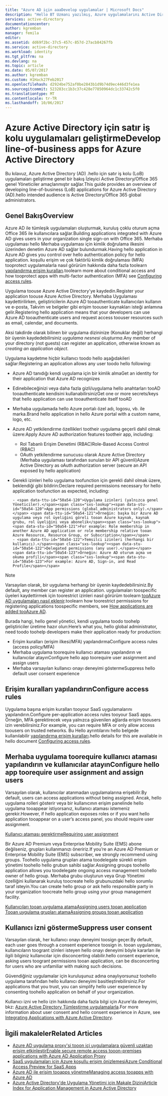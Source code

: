```yaml
---
title: "Azure AD için aaaDevelop uygulamalar | Microsoft Docs"
description: "Hello BT Uzmanı yazılmış, Azure uygulamalarını Active Directory ile tümleştirme için bu makaleyi kılavuz bilgiler verilmektedir."
services: active-directory
documentationcenter: 
author: kgremban
manager: femila
editor: 
ms.assetid: dd69f2bc-37c5-457c-857d-27acb84267fb
ms.service: active-directory
ms.workload: identity
ms.tgt_pltfrm: na
ms.devlang: na
ms.topic: article
ms.date: 05/07/2017
ms.author: kgremban
ms.custom: H1Hack27Feb2017
ms.openlocfilehash: d2924be752af0be2843b1d9b74d9ec446d3fe1ea
ms.sourcegitcommit: 523283cc1b3c37c428e77850964dc1c33742c5f0
ms.translationtype: MT
ms.contentlocale: tr-TR
ms.lasthandoff: 10/06/2017
---
```

# <a name="develop-line-of-business-apps-for-azure-active-directory"></a><span data-ttu-id="50a54-103">Azure Active Directory için satır iş kolu uygulamaları geliştirme</span><span class="sxs-lookup"><span data-stu-id="50a54-103">Develop line-of-business apps for Azure Active Directory</span></span>
<span data-ttu-id="50a54-104">Bu kılavuz, Azure Active Directory (AD) .hello için satır iş kolu (LoB) uygulamaları geliştirme genel bir bakış İzleyici Active Directory/Office 365 genel Yöneticiler amaçlanmıştır sağlar.</span><span class="sxs-lookup"><span data-stu-id="50a54-104">This guide provides an overview of developing line-of-business (LoB) applications for Azure Active Directory (AD).hello intended audience is Active Directory/Office 365 global administrators.</span></span>

## <a name="overview"></a><span data-ttu-id="50a54-105">Genel Bakış</span><span class="sxs-lookup"><span data-stu-id="50a54-105">Overview</span></span>
<span data-ttu-id="50a54-106">Azure AD ile tümleşik uygulamaları oluşturmak, kuruluş çoklu oturum açma Office 365 ile kullanıcılara sağlar.</span><span class="sxs-lookup"><span data-stu-id="50a54-106">Building applications integrated with Azure AD gives users in your organization single sign-on with Office 365.</span></span> <span data-ttu-id="50a54-107">Merhaba uygulaması hello Merhaba uygulaması için kimlik doğrulama ilkesini üzerinden denetim Azure AD sağlar bulundurmak.</span><span class="sxs-lookup"><span data-stu-id="50a54-107">Having hello application in Azure AD gives you control over hello authentication policy for hello application.</span></span> <span data-ttu-id="50a54-108">koşullu erişim ve çok faktörlü kimlik doğrulaması (MFA) tooprotect uygulamalarla nasıl görürüm hakkında daha fazla toolearn [yapılandırma erişim kuralları](active-directory-conditional-access-azuread-connected-apps.md).</span><span class="sxs-lookup"><span data-stu-id="50a54-108">toolearn more about conditional access and how tooprotect apps with multi-factor authentication (MFA) see [Configuring access rules](active-directory-conditional-access-azuread-connected-apps.md).</span></span>

<span data-ttu-id="50a54-109">Uygulama toouse Azure Active Directory'ye kaydedin.</span><span class="sxs-lookup"><span data-stu-id="50a54-109">Register your application toouse Azure Active Directory.</span></span> <span data-ttu-id="50a54-110">Merhaba Uygulaması kaydettirilirken, geliştiricilerin Azure AD tooauthenticate kullanıcıları kullanın ve e-posta, Takvim ve belgeler gibi erişim toouser kaynakları isteği anlamına gelir.</span><span class="sxs-lookup"><span data-stu-id="50a54-110">Registering hello application means that your developers can use Azure AD tooauthenticate users and request access toouser resources such as email, calendar, and documents.</span></span>

<span data-ttu-id="50a54-111">Aksi takdirde olarak bilinen bir uygulama dizininize (Konuklar değil) herhangi bir üyenin kaydedebilirsiniz *uygulama nesnesi oluşturma*.</span><span class="sxs-lookup"><span data-stu-id="50a54-111">Any member of your directory (not guests) can register an application, otherwise known as *creating an application object*.</span></span>

<span data-ttu-id="50a54-112">Uygulama kaydetme hiçbir kullanıcı toodo hello aşağıdakileri sağlar:</span><span class="sxs-lookup"><span data-stu-id="50a54-112">Registering an application allows any user toodo hello following:</span></span>

* <span data-ttu-id="50a54-113">Azure AD tanıdığı kendi uygulama için bir kimlik alma</span><span class="sxs-lookup"><span data-stu-id="50a54-113">Get an identity for their application that Azure AD recognizes</span></span>
* <span data-ttu-id="50a54-114">Edinebileceğinizi veya daha fazla gizli/uygulama hello anahtarları tooAD tooauthenticate kendisini kullanabilirsiniz</span><span class="sxs-lookup"><span data-stu-id="50a54-114">Get one or more secrets/keys that hello application can use tooauthenticate itself tooAD</span></span>
* <span data-ttu-id="50a54-115">Merhaba uygulamada hello Azure portalı özel adı, logosu, vb. ile marka.</span><span class="sxs-lookup"><span data-stu-id="50a54-115">Brand hello application in hello Azure portal with a custom name, logo, etc.</span></span>
* <span data-ttu-id="50a54-116">Azure AD yetkilendirme özellikleri tootheir uygulama geçerli dahil olmak üzere:</span><span class="sxs-lookup"><span data-stu-id="50a54-116">Apply Azure AD authorization features tootheir app, including:</span></span>

  * <span data-ttu-id="50a54-117">Rol Tabanlı Erişim Denetimi (RBAC)</span><span class="sxs-lookup"><span data-stu-id="50a54-117">Role-Based Access Control (RBAC)</span></span>
  * <span data-ttu-id="50a54-118">OAuth yetkilendirme sunucusu olarak Azure Active Directory (Merhaba uygulaması tarafından sunulan bir API güvenli)</span><span class="sxs-lookup"><span data-stu-id="50a54-118">Azure Active Directory as oAuth authorization server (secure an API exposed by hello application)</span></span>
* <span data-ttu-id="50a54-119">Gerekli izinleri hello uygulama toofunction için gerekli dahil olmak üzere, beklendiği gibi bildirin:</span><span class="sxs-lookup"><span data-stu-id="50a54-119">Declare required permissions necessary for hello application toofunction as expected, including:</span></span>

      - <span data-ttu-id="50a54-120">Uygulama izinleri (yalnızca genel Yöneticiler).</span><span class="sxs-lookup"><span data-stu-id="50a54-120">App permissions (global administrators only).</span></span> <span data-ttu-id="50a54-121">Örneğin: başka bir Azure AD uygulama veya rol üyeliğini göreli tooan Azure kaynak, kaynak grubu, rol üyeliğini veya abonelik</span><span class="sxs-lookup"><span data-stu-id="50a54-121">For example: Role membership in another Azure AD application or role membership relative tooan Azure Resource, Resource Group, or Subscription</span></span>
      - <span data-ttu-id="50a54-122">Temsilci izinleri (herhangi bir kullanıcı).</span><span class="sxs-lookup"><span data-stu-id="50a54-122">Delegated permissions (any user).</span></span> <span data-ttu-id="50a54-123">Örneğin: Azure AD oturum açma ve okuma profili</span><span class="sxs-lookup"><span data-stu-id="50a54-123">For example: Azure AD, Sign-in, and Read Profile</span></span>

> [!NOTE]
> <span data-ttu-id="50a54-124">Varsayılan olarak, bir uygulama herhangi bir üyenin kaydedebilirsiniz.</span><span class="sxs-lookup"><span data-stu-id="50a54-124">By default, any member can register an application.</span></span> <span data-ttu-id="50a54-125">uygulamaları toospecific üyeleri kaydettirmek için toorestrict izinleri nasıl görürüm toolearn [tooAzure AD uygulamaları nasıl eklenir](develop/active-directory-how-applications-are-added.md#who-has-permission-to-add-applications-to-my-azure-ad-instance).</span><span class="sxs-lookup"><span data-stu-id="50a54-125">toolearn how toorestrict permissions for registering applications toospecific members, see [How applications are added tooAzure AD](develop/active-directory-how-applications-are-added.md#who-has-permission-to-add-applications-to-my-azure-ad-instance).</span></span>
>
>

<span data-ttu-id="50a54-126">Burada hangi, hello genel yönetici, kendi uygulama toodo toohelp geliştiriciler üretime hazır olun:</span><span class="sxs-lookup"><span data-stu-id="50a54-126">Here’s what you, hello global administrator, need toodo toohelp developers make their application ready for production:</span></span>

* <span data-ttu-id="50a54-127">Erişim kuralları (erişim ilkesi/MFA) yapılandırma</span><span class="sxs-lookup"><span data-stu-id="50a54-127">Configure access rules (access policy/MFA)</span></span>
* <span data-ttu-id="50a54-128">Merhaba uygulama toorequire kullanıcı ataması yapılandırın ve kullanıcılar atayın</span><span class="sxs-lookup"><span data-stu-id="50a54-128">Configure hello app toorequire user assignment and assign users</span></span>
* <span data-ttu-id="50a54-129">Merhaba varsayılan kullanıcı onayı deneyimi gösterme</span><span class="sxs-lookup"><span data-stu-id="50a54-129">Suppress hello default user consent experience</span></span>

## <a name="configure-access-rules"></a><span data-ttu-id="50a54-130">Erişim kuralları yapılandırın</span><span class="sxs-lookup"><span data-stu-id="50a54-130">Configure access rules</span></span>
<span data-ttu-id="50a54-131">Uygulama başına erişim kuralları tooyour SaaS uygulamalarını yapılandırın.</span><span class="sxs-lookup"><span data-stu-id="50a54-131">Configure per-application access rules tooyour SaaS apps.</span></span> <span data-ttu-id="50a54-132">Örneğin, MFA gerektirecek veya yalnızca güvenilen ağlarda erişim toousers izin verebilirsiniz.</span><span class="sxs-lookup"><span data-stu-id="50a54-132">For example, you can require MFA or only allow access toousers on trusted networks.</span></span> <span data-ttu-id="50a54-133">Bu Hello ayrıntılarını hello belgede kullanılabilir [yapılandırma erişim kuralları](active-directory-conditional-access-azuread-connected-apps.md).</span><span class="sxs-lookup"><span data-stu-id="50a54-133">hello details for this are available in hello document [Configuring access rules](active-directory-conditional-access-azuread-connected-apps.md).</span></span>

## <a name="configure-hello-app-toorequire-user-assignment-and-assign-users"></a><span data-ttu-id="50a54-134">Merhaba uygulama toorequire kullanıcı ataması yapılandırın ve kullanıcılar atayın</span><span class="sxs-lookup"><span data-stu-id="50a54-134">Configure hello app toorequire user assignment and assign users</span></span>
<span data-ttu-id="50a54-135">Varsayılan olarak, kullanıcılar atanmadan uygulamalarına erişebilir.</span><span class="sxs-lookup"><span data-stu-id="50a54-135">By default, users can access applications without being assigned.</span></span> <span data-ttu-id="50a54-136">Ancak, hello uygulama rolleri gösterir veya bir kullanıcının erişim panelinde hello uygulama tooappear istiyorsanız, kullanıcı ataması istemeniz gerekir.</span><span class="sxs-lookup"><span data-stu-id="50a54-136">However, if hello application exposes roles or if you want hello application tooappear on a user’s access panel, you should require user assignment.</span></span>

[<span data-ttu-id="50a54-137">Kullanıcı ataması gerektirme</span><span class="sxs-lookup"><span data-stu-id="50a54-137">Requiring user assignment</span></span>](active-directory-applications-guiding-developers-requiring-user-assignment.md)

<span data-ttu-id="50a54-138">Bir Azure AD Premium veya Enterprise Mobility Suite (EMS) abone değilseniz, grupları kullanmanızı öneririz.</span><span class="sxs-lookup"><span data-stu-id="50a54-138">If you’re an Azure AD Premium or Enterprise Mobility Suite (EMS) subscriber, we strongly recommend using groups.</span></span> <span data-ttu-id="50a54-139">Toohello uygulama grupları atama toodelegate sürekli erişim yönetimi toohello hello grubun sahibi sağlar.</span><span class="sxs-lookup"><span data-stu-id="50a54-139">Assigning groups toohello application allows you toodelegate ongoing access management toohello owner of hello group.</span></span> <span data-ttu-id="50a54-140">Merhaba grubu oluşturun veya Grup Yönetimi özelliğini kullanarak kuruluş toocreate hello grubunuzdaki hello sorumlu taraf isteyin.</span><span class="sxs-lookup"><span data-stu-id="50a54-140">You can create hello group or ask hello responsible party in your organization toocreate hello group using your group management facility.</span></span>

[<span data-ttu-id="50a54-141">Kullanıcıları tooan uygulama atama</span><span class="sxs-lookup"><span data-stu-id="50a54-141">Assigning users tooan application</span></span>](active-directory-applications-guiding-developers-assigning-users.md)  
[<span data-ttu-id="50a54-142">Tooan uygulama grupları atama</span><span class="sxs-lookup"><span data-stu-id="50a54-142">Assigning groups tooan application</span></span>](active-directory-applications-guiding-developers-assigning-groups.md)

## <a name="suppress-user-consent"></a><span data-ttu-id="50a54-143">Kullanıcı izni gösterme</span><span class="sxs-lookup"><span data-stu-id="50a54-143">Suppress user consent</span></span>
<span data-ttu-id="50a54-144">Varsayılan olarak, her kullanıcı onayı deneyimi toosign geçer.</span><span class="sxs-lookup"><span data-stu-id="50a54-144">By default, each user goes through a consent experience toosign in.</span></span> <span data-ttu-id="50a54-145">tooan uygulaması, kullanıcıların toogrant izinleri isteyen hello onayı deneyimi böyle kararları ile ilgili bilginiz kullanıcılar için disconcerting olabilir.</span><span class="sxs-lookup"><span data-stu-id="50a54-145">hello consent experience, asking users toogrant permissions tooan application, can be disconcerting for users who are unfamiliar with making such decisions.</span></span>

<span data-ttu-id="50a54-146">Güvendiğiniz uygulamalar için kuruluşunuz adına onaylıyorsunuz toohello uygulama tarafından hello kullanıcı deneyimi basitleştirebilirsiniz.</span><span class="sxs-lookup"><span data-stu-id="50a54-146">For applications that you trust, you can simplify hello user experience by consenting toohello application on behalf of your organization.</span></span>

<span data-ttu-id="50a54-147">Kullanıcı izni ve hello izin hakkında daha fazla bilgi için Azure'da deneyimi, bkz: [Azure Active Directory Tümleştirme uygulamalarla](active-directory-integrating-applications.md).</span><span class="sxs-lookup"><span data-stu-id="50a54-147">For more information about user consent and hello consent experience in Azure, see [Integrating Applications with Azure Active Directory](active-directory-integrating-applications.md).</span></span>

## <a name="related-articles"></a><span data-ttu-id="50a54-148">İlgili makaleler</span><span class="sxs-lookup"><span data-stu-id="50a54-148">Related Articles</span></span>
* [<span data-ttu-id="50a54-149">Azure AD uygulama proxy'si tooon içi uygulamalara güvenli uzaktan erişim etkinleştir</span><span class="sxs-lookup"><span data-stu-id="50a54-149">Enable secure remote access tooon-premises applications with Azure AD Application Proxy</span></span>](active-directory-application-proxy-get-started.md)
* [<span data-ttu-id="50a54-150">SaaS uygulamaları için Azure koşullu erişim önizlemesi</span><span class="sxs-lookup"><span data-stu-id="50a54-150">Azure Conditional Access Preview for SaaS Apps</span></span>](active-directory-conditional-access-azuread-connected-apps.md)
* [<span data-ttu-id="50a54-151">Azure AD ile erişim tooapps yönetme</span><span class="sxs-lookup"><span data-stu-id="50a54-151">Managing access tooapps with Azure AD</span></span>](active-directory-managing-access-to-apps.md)
* [<span data-ttu-id="50a54-152">Azure Active Directory'de Uygulama Yönetimi için Makale Dizini</span><span class="sxs-lookup"><span data-stu-id="50a54-152">Article Index for Application Management in Azure Active Directory</span></span>](active-directory-apps-index.md)
